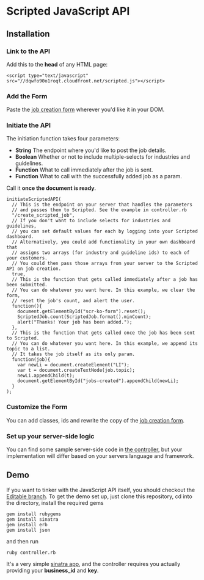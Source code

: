 # Scripted JavaScript API

## Installation

### Link to the API

Add this to the **head** of any HTML page:
  
    <script type="text/javascript" src="//dqwfo90o1roqt.cloudfront.net/scripted.js"></script>
    
### Add the Form

Paste the [job creation form](/views/create_form.erb) wherever you'd like it in your DOM.

### Initiate the API

The initiation function takes four parameters:

+ **String** The endpoint where you'd like to post the job details.
+ **Boolean** Whether or not to include multiple-selects for industries and guidelines.
+ **Function** What to call immediately after the job is sent.
+ **Function** What to call with the successfully added job as a param.

Call it **once the document is ready**.

    initiateScriptedAPI(
      // This is the endpoint on your server that handles the parameters 
      // and passes them to Scripted. See the example in controller.rb
      "/create_scripted_job",
      // If you don't want to include selects for industries and guidelines,
      // you can set default values for each by logging into your Scripted dashboard.
      // Alternatively, you could add functionality in your own dashboard that
      // assigns two arrays (for industry and guideline ids) to each of your customers.
      // You could then pass those arrays from your server to the Scripted API on job creation.
      true,
      // This is the function that gets called immediately after a job has been submitted.
      // You can do whatever you want here. In this example, we clear the form,
      // reset the job's count, and alert the user.
      function(){
        document.getElementById("scr-ko-form").reset();
        ScriptedJob.count(ScriptedJob.format().minCount);
        alert("Thanks! Your job has been added.");
      }, 
      // This is the function that gets called once the job has been sent to Scripted.
      // You can do whatever you want here. In this example, we append its topic to a list.
      // It takes the job itself as its only param.
      function(job){
        var newLi = document.createElement("LI");
        var t = document.createTextNode(job.topic);
        newLi.appendChild(t);
        document.getElementById("jobs-created").appendChild(newLi);
      }
    );
    

### Customize the Form

You can add classes, ids and rewrite the copy of the [job creation form](/views/create_form.erb).

### Set up your server-side logic

You can find some sample server-side code in [the controller](/controller.rb), but your implementation will differ based on your servers language and framework.

## Demo

If you want to tinker with the JavaScript API itself, you should checkout the [Editable branch](/tree/Editable). To get the demo set up, just clone this repository, cd into the directory, install the required gems
    
    gem install rubygems
    gem install sinatra
    gem install erb
    gem install json

and then run

    ruby controller.rb
    
It's a very simple [sinatra app](http://www.sinatrarb.com/), and the controller requires you actually providing your **business_id** and **key**.